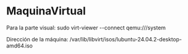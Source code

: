 # MaquinaVirtual

Para la parte visual: sudo virt-viewer --connect qemu:///system <NOMBRE DE LA MAQUINA>

Dirección de la máquina: /var/lib/libvirt/isos/lubuntu-24.04.2-desktop-amd64.iso
